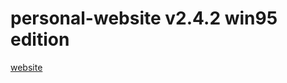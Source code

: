 # personal-website v2.4.2 win95 edition

[website](https://sch-raphael.github.io/personal-website/)

